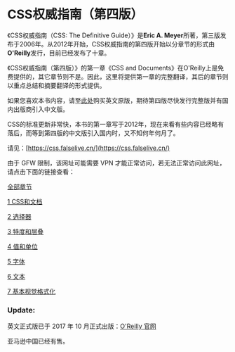 # CSS权威指南（第四版）

《CSS权威指南（CSS: The Definitive Guide）》是**Eric A. Meyer**所著，第三版发布于2006年。从2012年开始，CSS权威指南的第四版开始以分章节的形式由**O'Reilly**发行，目前已经发布了十章。

《CSS权威指南（第四版）》的第一章《CSS and Documents》在O'Reilly上是免费提供的，其它章节则不是。因此，这里将提供第一章的完整翻译，其后的章节则以重点总结和摘要翻译的形式提供。

如果您喜欢本书内容，请至[此处](http://www.oreilly.com/pub/au/52)购买英文原版，期待第四版尽快发行完整版并有国内出版商引入中文版。

CSS的标准更新非常快，本书的第一章写于2012年，现在来看有些内容已经略有落后，而等到第四版的中文版引入国内时，又不知何年何月了。


请见：[https://css.falselive.cn/](https://css.falselive.cn/)

由于 GFW 限制，该网址可能需要 VPN 才能正常访问，若无法正常访问此网址，请点击下面的链接查看：


[全部章节](https://jack-sparrow.github.io/CSS-The-Definitive-Guide-4th-zh-CN/)

[1 CSS和文档](https://jack-sparrow.github.io/CSS-The-Definitive-Guide-4th-zh-CN/docs/1_CSS_and_Documents/)

[2 选择器](https://jack-sparrow.github.io/CSS-The-Definitive-Guide-4th-zh-CN/docs/2_Selectors/)

[3 特度和层叠](https://jack-sparrow.github.io/CSS-The-Definitive-Guide-4th-zh-CN/docs/3_Specificity_and_the_Cascade/)

[4 值和单位](https://jack-sparrow.github.io/CSS-The-Definitive-Guide-4th-zh-CN/docs/4_Values_and_Units/)

[5 字体](https://jack-sparrow.github.io/CSS-The-Definitive-Guide-4th-zh-CN/docs/5_Fonts/)

[6 文本](https://jack-sparrow.github.io/CSS-The-Definitive-Guide-4th-zh-CN/docs/6_Text/)

[7 基本视觉格式化](https://jack-sparrow.github.io/CSS-The-Definitive-Guide-4th-zh-CN/docs/7_Basic_Visual_Format/)


### Update:

英文正式版已于 2017 年 10 月正式出版：[O'Reilly 官网](http://shop.oreilly.com/product/0636920012726.do)

亚马逊中国已经有售。

